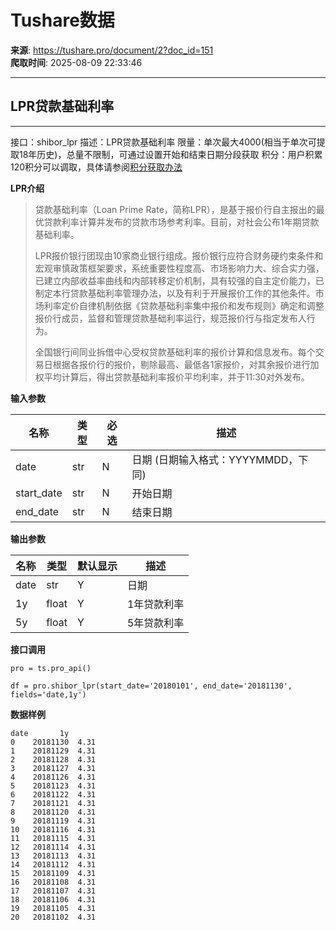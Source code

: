 # Tushare数据

**来源**: https://tushare.pro/document/2?doc_id=151  
**爬取时间**: 2025-08-09 22:33:46

---

## LPR贷款基础利率

---

接口：shibor\_lpr
描述：LPR贷款基础利率
限量：单次最大4000(相当于单次可提取18年历史)，总量不限制，可通过设置开始和结束日期分段获取
积分：用户积累120积分可以调取，具体请参阅[积分获取办法](https://tushare.pro/document/1?doc_id=13)

**LPR介绍**

> 贷款基础利率（Loan Prime Rate，简称LPR），是基于报价行自主报出的最优贷款利率计算并发布的贷款市场参考利率。目前，对社会公布1年期贷款基础利率。
>
> LPR报价银行团现由10家商业银行组成。报价银行应符合财务硬约束条件和宏观审慎政策框架要求，系统重要性程度高、市场影响力大、综合实力强，已建立内部收益率曲线和内部转移定价机制，具有较强的自主定价能力，已制定本行贷款基础利率管理办法，以及有利于开展报价工作的其他条件。市场利率定价自律机制依据《贷款基础利率集中报价和发布规则》确定和调整报价行成员，监督和管理贷款基础利率运行，规范报价行与指定发布人行为。
>
> 全国银行间同业拆借中心受权贷款基础利率的报价计算和信息发布。每个交易日根据各报价行的报价，剔除最高、最低各1家报价，对其余报价进行加权平均计算后，得出贷款基础利率报价平均利率，并于11:30对外发布。

**输入参数**

| 名称 | 类型 | 必选 | 描述 |
| --- | --- | --- | --- |
| date | str | N | 日期 (日期输入格式：YYYYMMDD，下同) |
| start\_date | str | N | 开始日期 |
| end\_date | str | N | 结束日期 |

**输出参数**

| 名称 | 类型 | 默认显示 | 描述 |
| --- | --- | --- | --- |
| date | str | Y | 日期 |
| 1y | float | Y | 1年贷款利率 |
| 5y | float | Y | 5年贷款利率 |

**接口调用**

```
pro = ts.pro_api()

df = pro.shibor_lpr(start_date='20180101', end_date='20181130', fields='date,1y')
```

**数据样例**

```
date       1y
0    20181130  4.31
1    20181129  4.31
2    20181128  4.31
3    20181127  4.31
4    20181126  4.31
5    20181123  4.31
6    20181122  4.31
7    20181121  4.31
8    20181120  4.31
9    20181119  4.31
10   20181116  4.31
11   20181115  4.31
12   20181114  4.31
13   20181113  4.31
14   20181112  4.31
15   20181109  4.31
16   20181108  4.31
17   20181107  4.31
18   20181106  4.31
19   20181105  4.31
20   20181102  4.31
```
